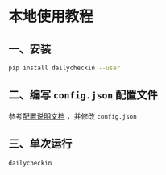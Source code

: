 # 本地使用教程

## 一、安装

```bash
pip install dailycheckin --user
```

## 二、编写 `config.json` 配置文件

参考[配置说明文档](https://sitoi.gitee.io/dailycheckin/settings/) ，并修改 `config.json`

## 三、单次运行

```bash
dailycheckin
```
